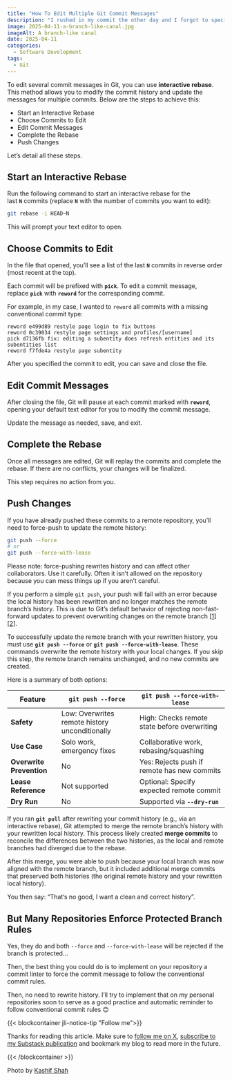 ```yaml
---
title: "How To Edit Multiple Git Commit Messages"
description: "I rushed in my commit the other day and I forgot to specify the commit type… Here’s how you should do it."
image: 2025-04-11-a-branch-like-canal.jpg
imageAlt: A branch-like canal
date: 2025-04-11
categories:
  - Software Development
tags:
  - Git
---
```


To edit several commit messages in Git, you can use **interactive rebase**. This method allows you to modify the commit history and update the messages for multiple commits. Below are the steps to achieve this:

- Start an Interactive Rebase
- Choose Commits to Edit
- Edit Commit Messages
- Complete the Rebase
- Push Changes

Let’s detail all these steps.

## Start an Interactive Rebase

Run the following command to start an interactive rebase for the last **`N`** commits (replace **`N`** with the number of commits you want to edit):

```bash
git rebase -i HEAD~N
```

This will prompt your text editor to open.

## Choose Commits to Edit

In the file that opened, you’ll see a list of the last **`N`** commits in reverse order (most recent at the top).

Each commit will be prefixed with **`pick`**. To edit a commit message, replace **`pick`** with **`reword`** for the corresponding commit.

For example, in my case, I wanted to `reword` all commits with a missing conventional commit type:

```plaintext
reword e499d89 restyle page login to fix buttons
reword 0c39034 restyle page settings and profiles/[username]
pick d7136fb fix: editing a subentity does refresh entities and its subentities list
reword f7fde4a restyle page subentity
```

After you specified the commit to edit, you can save and close the file.

## Edit Commit Messages

After closing the file, Git will pause at each commit marked with **`reword`**, opening your default text editor for you to modify the commit message.

Update the message as needed, save, and exit.

## Complete the Rebase

Once all messages are edited, Git will replay the commits and complete the rebase. If there are no conflicts, your changes will be finalized.

This step requires no action from you.

## Push Changes

If you have already pushed these commits to a remote repository, you’ll need to force-push to update the remote history:

```bash
git push --force
# or
git push --force-with-lease
```

Please note: force-pushing rewrites history and can affect other collaborators. Use it carefully. Often it isn’t allowed on the repository because you can mess things up if you aren’t careful.

If you perform a simple `git push`, your push will fail with an error because the local history has been rewritten and no longer matches the remote branch’s history. This is due to Git’s default behavior of rejecting non-fast-forward updates to prevent overwriting changes on the remote branch [[1](https://docs.github.com/en/pull-requests/committing-changes-to-your-project/creating-and-editing-commits/changing-a-commit-message)][[2](https://www.atlassian.com/git/tutorials/rewriting-history)].

To successfully update the remote branch with your rewritten history, you must use **`git push --force`** or **`git push --force-with-lease`**. These commands overwrite the remote history with your local changes. If you skip this step, the remote branch remains unchanged, and no new commits are created.

Here is a summary of both options:

| **Feature**              | `git push --force`                             | `git push --force-with-lease`                                                                                                                      |
| ------------------------ | ---------------------------------------------- | -------------------------------------------------------------------------------------------------------------------------------------------------- |
| **Safety**               | Low: Overwrites remote history unconditionally | High: Checks remote state before overwriting                                                                                                       |
| **Use Case**             | Solo work, emergency fixes                     | Collaborative work, rebasing/squashing                                                                                                             |
| **Overwrite Prevention** | No                                             | Yes: Rejects push if remote has new commits                                                                                                        |
| **Lease Reference**      | Not supported                                  | Optional: Specify expected remote commit[](https://safjan.com/understanding-the-differences-between-git-push-force-and-git-push-force-with-lease/) |
| **Dry Run**              | No                                             | Supported via **`--dry-run`**                                                                                                                      |

If you ran **`git pull`** after rewriting your commit history (e.g., via an interactive rebase), Git attempted to merge the remote branch’s history with your rewritten local history. This process likely created **merge commits** to reconcile the differences between the two histories, as the local and remote branches had diverged due to the rebase.

After this merge, you were able to push because your local branch was now aligned with the remote branch, but it included additional merge commits that preserved both histories (the original remote history and your rewritten local history).

You then say: “That’s no good, I want a clean and correct history”.

## But Many Repositories Enforce Protected Branch Rules

Yes, they do and both `--force` and `--force-with-lease` will be rejected if the branch is protected…

Then, the best thing you could do is to implement on your repository a commit linter to force the commit message to follow the conventional commit rules.

Then, no need to rewrite history. I’ll try to implement that on my personal repositories soon to serve as a good practice and automatic reminder to follow conventional commit rules 😊

{{< blockcontainer jli-notice-tip "Follow me">}}

Thanks for reading this article. Make sure to [follow me on X](https://x.com/LitzlerJeremie), [subscribe to my Substack publication](https://iamjeremie.substack.com/) and bookmark my blog to read more in the future.

{{< /blockcontainer >}}

Photo by [Kashif Shah](https://www.pexels.com/photo/aerial-view-of-irrigation-canals-in-punjab-pakistan-31454645/)
